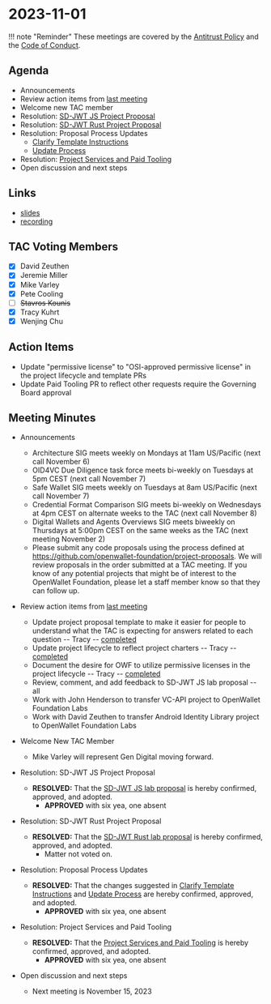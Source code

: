 # 2023-11-01

!!! note "Reminder"
    These meetings are covered by the [Antitrust Policy](../../governance/antitrust.md) and the [Code of Conduct](../../governance/code-of-conduct.md).

## Agenda
- Announcements
- Review action items from [last meeting](https://tac.openwallet.foundation/meetings/2023/2023-10-18/#action-items)
- Welcome new TAC member
- Resolution: [SD-JWT JS Project Proposal](https://github.com/openwallet-foundation/project-proposals/pull/20)
- Resolution: [SD-JWT Rust Project Proposal](https://github.com/openwallet-foundation/project-proposals/pull/23)
- Resolution: Proposal Process Updates
    - [Clarify Template Instructions](https://github.com/openwallet-foundation/project-proposals/pull/22)
    - [Update Process](https://github.com/openwallet-foundation/tac/pull/69)
- Resolution: [Project Services and Paid Tooling](https://github.com/openwallet-foundation/tac/pull/65)
- Open discussion and next steps

## Links
- [slides](https://docs.google.com/presentation/d/1O8Wo0wKi64cz7TBZ8jwcKEMXkOfKW4qix8VgEWBaE1A/edit?usp=sharing)
- [recording](https://zoom.us/rec/share/F3wRBzrVIdnhLCor_SxOK6Ab0L2oinazEHx_UlIMSv5l0uR3LyB_1ARIDE_MQ7b2.hHt99icMbLbjVlyP)

## TAC Voting Members

- [x] David Zeuthen
- [x] Jeremie Miller
- [x] Mike Varley
- [x] Pete Cooling
- [ ] ~~Stavros Kounis~~
- [x] Tracy Kuhrt
- [x] Wenjing Chu

## Action Items
- Update "permissive license" to "OSI-approved permissive license" in the project lifecycle and template PRs
- Update Paid Tooling PR to reflect other requests require the Governing Board approval

## Meeting Minutes
- Announcements
    - Architecture SIG meets weekly on Mondays at 11am US/Pacific (next call November 6)
    - OID4VC Due Diligence task force meets bi-weekly on Tuesdays at 5pm CEST (next call November 7)
    - Safe Wallet SIG meets weekly on Tuesdays at 8am US/Pacific (next call November 7)
    - Credential Format Comparison SIG meets bi-weekly on Wednesdays at 4pm CEST on alternate weeks to the TAC (next call November 8)
    - Digital Wallets and Agents Overviews SIG meets biweekly on Thursdays at 5:00pm CEST on the same weeks as the TAC (next meeting November 2)
    - Please submit any code proposals using the process defined at https://github.com/openwallet-foundation/project-proposals. We will review proposals in the order submitted at a TAC meeting. If you know of any potential projects that might be of interest to the OpenWallet Foundation, please let a staff member know so that they can follow up.

- Review action items from [last meeting](./2023-10-18.md#action-items)
    - Update project proposal template to make it easier for people to understand what the TAC is expecting for answers related to each question -- Tracy -- [completed](https://github.com/openwallet-foundation/project-proposals/pull/22/files)
    - Update project lifecycle to reflect project charters -- Tracy -- [completed](https://github.com/openwallet-foundation/tac/pull/69/files)
    - Document the desire for OWF to utilize permissive licenses in the project lifecycle -- Tracy -- [completed](https://github.com/openwallet-foundation/tac/pull/69/files)
    - Review, comment, and add feedback to SD-JWT JS lab proposal -- all
    - Work with John Henderson to transfer VC-API project to OpenWallet Foundation Labs
    - Work with David Zeuthen to transfer Android Identity Library project to OpenWallet Foundation Labs

- Welcome New TAC Member
    - Mike Varley will represent Gen Digital moving forward.

- Resolution: SD-JWT JS Project Proposal
    - **RESOLVED:** That the [SD-JWT JS lab proposal](https://github.com/openwallet-foundation/project-proposals/pull/20) is hereby confirmed, approved, and adopted.
        - **APPROVED** with six yea, one absent

- Resolution: SD-JWT Rust Project Proposal
    - **RESOLVED:** That the [SD-JWT Rust lab proposal](https://github.com/openwallet-foundation/project-proposals/pull/23) is hereby confirmed, approved, and adopted.
        - Matter not voted on.

- Resolution: Proposal Process Updates
    - **RESOLVED:** That the changes suggested in [Clarify Template Instructions](https://github.com/openwallet-foundation/project-proposals/pull/22) and [Update Process](https://github.com/openwallet-foundation/tac/pull/69) are hereby confirmed, approved, and adopted.
        - **APPROVED** with six yea, one absent

- Resolution: Project Services and Paid Tooling
    - **RESOLVED:** That the [Project Services and Paid Tooling](https://github.com/openwallet-foundation/tac/pull/65) is hereby confirmed, approved, and adopted.
        - **APPROVED** with six yea, one absent

- Open discussion and next steps
    - Next meeting is November 15, 2023
